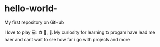 # hello-world-

My first repository on GitHub

I love to play 💻: :soccer: :dancer:, :pizza:. 
My curiosity for learning to progam  have lead me haer and cant wait to see how far i go with projects and more
